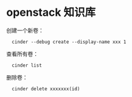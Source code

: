 openstack 知识库
=============
创建一个新卷：
```shell
  cinder --debug create --display-name xxx 1
```
查看所有卷：
```shell
  cinder list
```
删除卷：
```shell
  cinder delete xxxxxxx(id)
```

